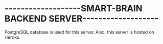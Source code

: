 # -------------------SMART-BRAIN BACKEND SERVER-------------------

PostgreSQL database is used for this server. Also, this server is hosted on Heroku.

